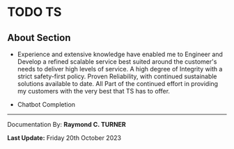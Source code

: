 # TODO TS 


## About Section
* Experience and extensive knowledge have enabled me to Engineer and Develop a refined scalable service best suited around the customer's needs to deliver high levels of service.
A high degree of Integrity with a strict safety-first policy. Proven Reliability, with continued sustainable solutions available to date. All Part of the continued effort in providing my customers with the very best that TS has to offer.


* Chatbot Completion




---

Documentation By: **Raymond C. TURNER**

**Last Update:** Friday 20th October 2023